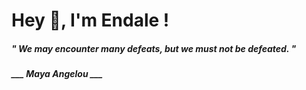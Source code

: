 <h1 title="head"> Hey 👋, I'm Endale !</h1>

**<h5><i>" We may encounter many defeats, but we must not be defeated. "</i></h5>**

*<b>___ Maya Angelou ___</b>*
